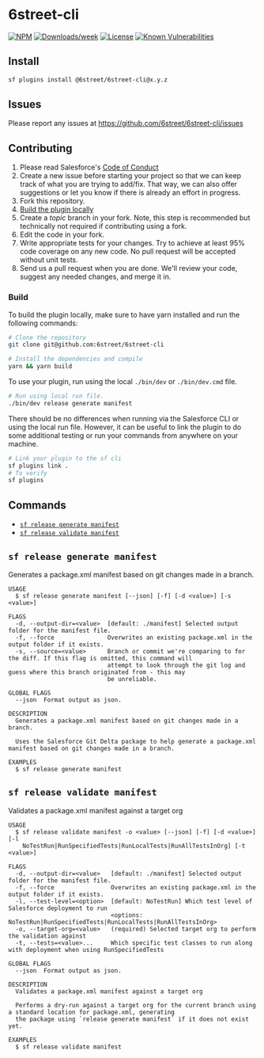 # 6street-cli

[![NPM](https://img.shields.io/npm/v/@6street/6street-cli.svg?label=6street-cli)](https://www.npmjs.com/package/@6street/6street-cli)
[![Downloads/week](https://img.shields.io/npm/dw/@6street/6street-cli.svg)](https://www.npmjs.com/package/@6street/6street-cli)
[![License](https://img.shields.io/badge/License-MIT-brightgreen.svg)](https://raw.githubusercontent.com/6Street/6street-cli/main/LICENSE)
[![Known Vulnerabilities](https://snyk.io/test/github/6street/6street-cli/badge.svg)](https://snyk.io/test/github/6street/6street-cli)

## Install

```bash
sf plugins install @6street/6street-cli@x.y.z
```

## Issues

Please report any issues at https://github.com/6street/6street-cli/issues

## Contributing

1. Please read Salesforce's [Code of Conduct](CODE_OF_CONDUCT.md)
2. Create a new issue before starting your project so that we can keep track of
   what you are trying to add/fix. That way, we can also offer suggestions or
   let you know if there is already an effort in progress.
3. Fork this repository.
4. [Build the plugin locally](#build)
5. Create a _topic_ branch in your fork. Note, this step is recommended but technically not required if contributing using a fork.
6. Edit the code in your fork.
7. Write appropriate tests for your changes. Try to achieve at least 95% code coverage on any new code. No pull request will be accepted without unit tests.
8. Send us a pull request when you are done. We'll review your code, suggest any needed changes, and merge it in.

### Build

To build the plugin locally, make sure to have yarn installed and run the following commands:

```bash
# Clone the repository
git clone git@github.com:6street/6street-cli

# Install the dependencies and compile
yarn && yarn build
```

To use your plugin, run using the local `./bin/dev` or `./bin/dev.cmd` file.

```bash
# Run using local run file.
./bin/dev release generate manifest
```

There should be no differences when running via the Salesforce CLI or using the local run file. However, it can be useful to link the plugin to do some additional testing or run your commands from anywhere on your machine.

```bash
# Link your plugin to the sf cli
sf plugins link .
# To verify
sf plugins
```

## Commands

<!-- commands -->

- [`sf release generate manifest`](#sf-release-generate-manifest)
- [`sf release validate manifest`](#sf-release-validate-manifest)

## `sf release generate manifest`

Generates a package.xml manifest based on git changes made in a branch.

```
USAGE
  $ sf release generate manifest [--json] [-f] [-d <value>] [-s <value>]

FLAGS
  -d, --output-dir=<value>  [default: ./manifest] Selected output folder for the manifest file.
  -f, --force               Overwrites an existing package.xml in the output folder if it exists.
  -s, --source=<value>      Branch or commit we're comparing to for the diff. If this flag is omitted, this command will
                            attempt to look through the git log and guess where this branch originated from - this may
                            be unreliable.

GLOBAL FLAGS
  --json  Format output as json.

DESCRIPTION
  Generates a package.xml manifest based on git changes made in a branch.

  Uses the Salesforce Git Delta package to help generate a package.xml manifest based on git changes made in a branch.

EXAMPLES
  $ sf release generate manifest
```

## `sf release validate manifest`

Validates a package.xml manifest against a target org

```
USAGE
  $ sf release validate manifest -o <value> [--json] [-f] [-d <value>] [-l
    NoTestRun|RunSpecifiedTests|RunLocalTests|RunAllTestsInOrg] [-t <value>]

FLAGS
  -d, --output-dir=<value>   [default: ./manifest] Selected output folder for the manifest file.
  -f, --force                Overwrites an existing package.xml in the output folder if it exists.
  -l, --test-level=<option>  [default: NoTestRun] Which test level of Salesforce deployment to run
                             <options: NoTestRun|RunSpecifiedTests|RunLocalTests|RunAllTestsInOrg>
  -o, --target-org=<value>   (required) Selected target org to perform the validation against
  -t, --tests=<value>...     Which specific test classes to run along with deployment when using RunSpecifiedTests

GLOBAL FLAGS
  --json  Format output as json.

DESCRIPTION
  Validates a package.xml manifest against a target org

  Performs a dry-run against a target org for the current branch using a standard location for package.xml, generating
  the package using `release generate manifest` if it does not exist yet.

EXAMPLES
  $ sf release validate manifest
```

<!-- commandsstop -->
